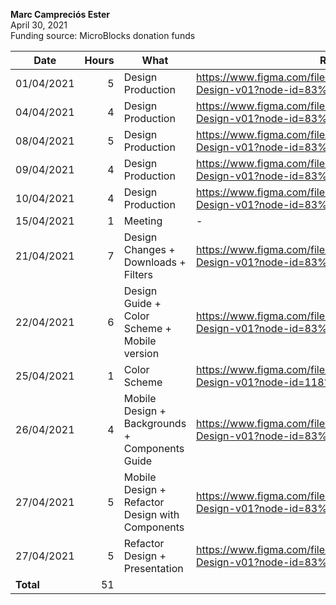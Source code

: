 **Marc Campreciós Ester**  
April 30, 2021  
Funding source: MicroBlocks donation funds

| Date       | Hours | What | Relevant Commits |
|------------|------:|------|-----|
| 01/04/2021 | 5 | Design Production | https://www.figma.com/file/vD9oHj4VToLboKn2UMiLDD/MicroBlocks-Design-v01?node-id=83%3A51
| 04/04/2021 | 4 | Design Production | https://www.figma.com/file/vD9oHj4VToLboKn2UMiLDD/MicroBlocks-Design-v01?node-id=83%3A51
| 08/04/2021 | 5 | Design Production | https://www.figma.com/file/vD9oHj4VToLboKn2UMiLDD/MicroBlocks-Design-v01?node-id=83%3A51
| 09/04/2021 | 4 | Design Production | https://www.figma.com/file/vD9oHj4VToLboKn2UMiLDD/MicroBlocks-Design-v01?node-id=83%3A51
| 10/04/2021 | 4 | Design Production | https://www.figma.com/file/vD9oHj4VToLboKn2UMiLDD/MicroBlocks-Design-v01?node-id=83%3A51
| 15/04/2021 | 1 | Meeting | -
| 21/04/2021 | 7 | Design Changes + Downloads + Filters | https://www.figma.com/file/vD9oHj4VToLboKn2UMiLDD/MicroBlocks-Design-v01?node-id=83%3A51
| 22/04/2021 | 6 | Design Guide + Color Scheme + Mobile version | https://www.figma.com/file/vD9oHj4VToLboKn2UMiLDD/MicroBlocks-Design-v01?node-id=83%3A52
| 25/04/2021 | 1 | Color Scheme | https://www.figma.com/file/vD9oHj4VToLboKn2UMiLDD/MicroBlocks-Design-v01?node-id=118%3A51
| 26/04/2021 | 4 | Mobile Design + Backgrounds + Components Guide | https://www.figma.com/file/vD9oHj4VToLboKn2UMiLDD/MicroBlocks-Design-v01?node-id=83%3A52
| 27/04/2021 | 5 | Mobile Design + Refactor Design with Components | https://www.figma.com/file/vD9oHj4VToLboKn2UMiLDD/MicroBlocks-Design-v01?node-id=83%3A52
| 27/04/2021 | 5 | Refactor Design + Presentation | https://www.figma.com/file/vD9oHj4VToLboKn2UMiLDD/MicroBlocks-Design-v01?node-id=83%3A52
| **Total**  | 51 | |
